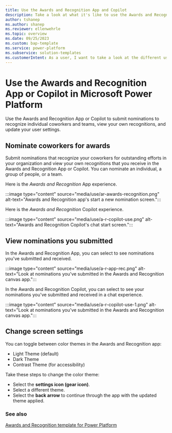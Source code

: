 ```yaml
---
title: Use the Awards and Recognition App and Copilot
description: Take a look at what it's like to use the Awards and Recognition App and Copilot.
author: tshanep
ms.author: shanep
ms.reviewer: ellenwehrle
ms.topic: overview
ms.date: 09/25/2023
ms.custom: bap-template
ms.service: power-platform
ms.subservice: solution-templates
ms.customerIntent: As a user, I want to take a look at the different user experiences in the Awards and Recognition App and Copilot so I can see how they work.
---
```



# Use the Awards and Recognition App or Copilot in Microsoft Power Platform

Use the Awards and Recognition App or Copilot to submit nominations to recognize individual coworkers and teams, view your own recognitions, and update your user settings.

## Nominate coworkers for awards

Submit nominations that recognize your coworkers for outstanding efforts in your organization and view your own recognitions that you receive in the Awards and Recognition App or Copilot. You can nominate an individual, a group of people, or a team.

Here is the *Awards and Recognition* App experience.

:::image type="content" source="media/use/ar-awards-recognition.png" alt-text="Awards and Recognition app's start a new nomination screen.":::

Here is the *Awards and Recognition* Copilot experience.

:::image type="content" source="media/use/a-r-copilot-use.png" alt-text="Awards and Recognition Copilot's chat start screen.":::

## View nominations you submitted

In the Awards and Recognition App, you can select to see nominations you've submitted and received.

:::image type="content" source="media/use/a-r-app-rec.png" alt-text="Look at nominations you've submitted in the Awards and Recognition canvas app.":::

In the Awards and Recognition Copilot, you can select to see your nominations you've submitted and received in a chat experience.

:::image type="content" source="media/use/a-r-copilot-use-1.png" alt-text="Look at nominations you've submitted in the Awards and Recognition canvas app.":::

## Change screen settings

You can toggle between color themes in the Awards and Recognition app:

- Light Theme (default)
- Dark Theme
- Contrast Theme (for accessibility)

Take these steps to change the color theme:

- Select the **settings icon (gear icon)**.
- Select a different theme.
- Select the **back arrow** to continue through the app with the updated theme applied.

### See also

[Awards and Recognition template for Power Platform](overview.md)
